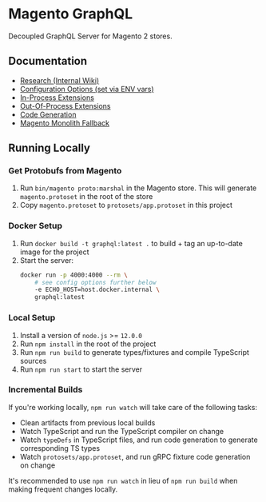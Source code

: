 # Magento GraphQL

Decoupled GraphQL Server for Magento 2 stores.

## Documentation

-   [Research (Internal Wiki)](https://wiki.corp.adobe.com/display/EntComm/GraphQL)
-   [Configuration Options (set via ENV vars)](src/env/index.ts)
-   [In-Process Extensions](src/packages/README.md)
-   [Out-Of-Process Extensions](docs/OUT-OF-PROCESS-EXTENSIBILITY.md)
-   [Code Generation](docs/CODEGEN.md)
-   [Magento Monolith Fallback](docs/FALLBACK.md)

## Running Locally

### Get Protobufs from Magento

1. Run `bin/magento proto:marshal` in the Magento store. This will generate `magento.protoset` in the root of the store
2. Copy `magento.protoset` to `protosets/app.protoset` in this project

### Docker Setup

1. Run `docker build -t graphql:latest .` to build + tag an up-to-date image for the project
2. Start the server:
    ```sh
    docker run -p 4000:4000 --rm \
        # see config options further below
        -e ECHO_HOST=host.docker.internal \
        graphql:latest
    ```

### Local Setup

1. Install a version of `node.js` >= `12.0.0`
2. Run `npm install` in the root of the project
3. Run `npm run build` to generate types/fixtures and compile TypeScript sources
4. Run `npm run start` to start the server

### Incremental Builds

If you're working locally, `npm run watch` will take care of the following tasks:

-   Clean artifacts from previous local builds
-   Watch TypeScript and run the TypeScript compiler on change
-   Watch `typeDefs` in TypeScript files, and run code generation to generate corresponding TS types
-   Watch `protosets/app.protoset`, and run gRPC fixture code generation on change

It's recommended to use `npm run watch` in lieu of `npm run build` when making frequent changes locally.

